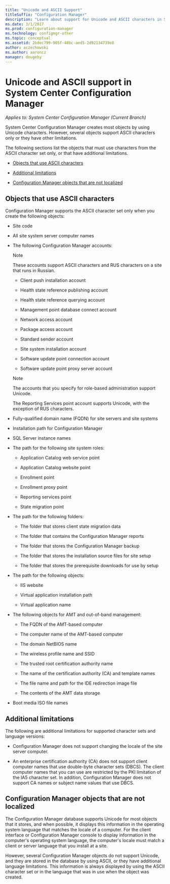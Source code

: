 ```yaml
---
title: "Unicode and ASCII Support"
titleSuffix: "Configuration Manager"
description: "Learn about support for Unicode and ASCII characters in System Center Configuration Manager objects."
ms.date: 3/1/2017
ms.prod: configuration-manager
ms.technology: configmgr-other
ms.topic: conceptual
ms.assetid: 2bdec799-905f-48bc-aed5-2d92134739e8
author: aczechowski
ms.author: aaroncz
manager: dougeby
---
```

# Unicode and ASCII support in System Center Configuration Manager

*Applies to: System Center Configuration Manager (Current Branch)*

System Center Configuration Manager creates most objects by using Unicode characters. However, several objects support ASCII characters only or they have other limitations.  

 The following sections list the objects that must use characters from the ASCII character set only, or that have additional limitations.  

-   [Objects that use ASCII characters](#BKMK_ASCIIchar)  

-   [Additional limitations](#BKMK_OtherCharLimitations)  

-   [Configuration Manager objects that are not localized](#BKMK_LangNonLocalize)  

##  <a name="BKMK_ASCIIchar"></a> Objects that use ASCII characters  
 Configuration Manager supports the ASCII character set only when you create the following objects:  

-   Site code  

-   All site system server computer names  

-   The following Configuration Manager accounts:  

    > [!NOTE]  
    >  These accounts support ASCII characters and RUS characters on a site that runs in Russian.  

    -   Client push installation account  

    -   Health state reference publishing account  

    -   Health state reference querying account  

    -   Management point database connect account  

    -   Network access account  

    -   Package access account  

    -   Standard sender account  

    -   Site system installation account  

    -   Software update point connection account  

    -   Software update point proxy server account  

    > [!NOTE]  
    >  The accounts that you specify for role-based administration support Unicode.  
    >   
    >  The Reporting Services point account supports Unicode, with the exception of RUS characters.  

-   Fully-qualified domain name (FQDN) for site servers and site systems  

-   Installation path for Configuration Manager  

-   SQL Server instance names  

-   The path for the following site system roles:  

    -   Application Catalog web service point  

    -   Application Catalog website point  

    -   Enrollment point  

    -   Enrollment proxy point  

    -   Reporting services point  

    -   State migration point  

-   The path for the following folders:  

    -   The folder that stores client state migration data  

    -   The folder that contains the Configuration Manager reports  

    -   The folder that stores the Configuration Manager backup  

    -   The folder that stores the installation source files for site setup  

    -   The folder that stores the prerequisite downloads for use by setup  

-   The path for the following objects:  

    -   IIS website  

    -   Virtual application installation path  

    -   Virtual application name  

-   The following objects for AMT and out-of-band management:  

    -   The FQDN of the AMT-based computer  

    -   The computer name of the AMT-based computer  

    -   The domain NetBIOS name  

    -   The wireless profile name and SSID  

    -   The trusted root certification authority name  

    -   The name of the certification authority (CA) and template names  

    -   The file name and path for the IDE redirection image file  

    -   The contents of the AMT data storage  

-   Boot media ISO file names  

##  <a name="BKMK_OtherCharLimitations"></a> Additional limitations  
 The following are additional limitations for supported character sets and language versions:  

-   Configuration Manager does not support changing the locale of the site server computer.  

-   An enterprise certification authority (CA) does not support client computer names that use double-byte character sets (DBCS). The client computer names that you can use are restricted by the PKI limitation of the IA5 character set. In addition, Configuration Manager does not support CA names or subject name values that use DBCS.  

##  <a name="BKMK_LangNonLocalize"></a> Configuration Manager objects that are not localized  
 The Configuration Manager database supports Unicode for most objects that it stores, and when possible, it displays this information in the operating system language that matches the locale of a computer. For the client interface or Configuration Manager console to display information in the computer's operating system language, the computer's locale must match a client or server language that you install at a site.  

 However, several Configuration Manager objects do not support Unicode, and they are stored in the database by using ASCII, or they have additional language limitations. This information is always displayed by using the ASCII character set or in the language that was in use when the object was created.  
